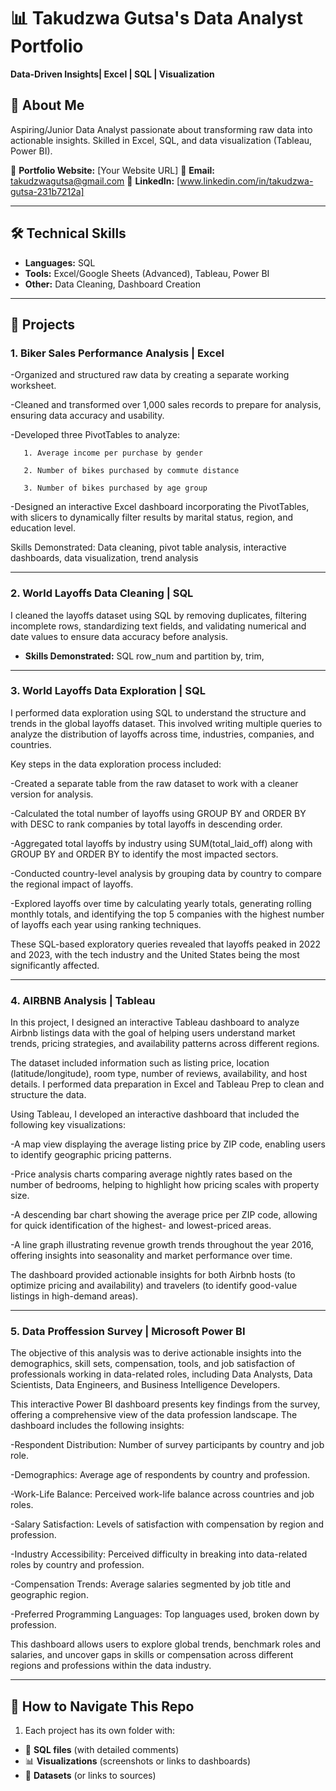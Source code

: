 # 📊 Takudzwa Gutsa's Data Analyst Portfolio

**Data-Driven Insights| Excel | SQL | Visualization**


## 👋 About Me
Aspiring/Junior Data Analyst passionate about transforming raw data into actionable insights. Skilled in Excel, SQL, and data visualization (Tableau, Power BI). 

🔗 **Portfolio Website:** [Your Website URL]
📧 **Email:** takudzwagutsa@gmail.com
💼 **LinkedIn:** [www.linkedin.com/in/takudzwa-gutsa-231b7212a]

---

## 🛠️ Technical Skills
- **Languages:** SQL
- **Tools:** Excel/Google Sheets (Advanced), Tableau, Power BI
- **Other:** Data Cleaning, Dashboard Creation

---

## 📂 Projects

### 1. Biker Sales Performance Analysis | Excel

-Organized and structured raw data by creating a separate working worksheet.

-Cleaned and transformed over 1,000 sales records to prepare for analysis, ensuring data accuracy and usability.

-Developed three PivotTables to analyze:

       1. Average income per purchase by gender
   
       2. Number of bikes purchased by commute distance
   
       3. Number of bikes purchased by age group
   
-Designed an interactive Excel dashboard incorporating the PivotTables, with slicers to dynamically filter results by marital status, region, and education level.

Skills Demonstrated: Data cleaning, pivot table analysis, interactive dashboards, data visualization, trend analysis


---

### 2. World Layoffs Data Cleaning | SQL

I cleaned the layoffs dataset using SQL by removing duplicates, filtering incomplete rows, standardizing text fields, and validating numerical and date values to ensure data accuracy before analysis.
- **Skills Demonstrated:** SQL row_num and partition by, trim, 

---

### 3. World Layoffs Data Exploration | SQL

I performed data exploration using SQL to understand the structure and trends in the global layoffs dataset. This involved writing multiple queries to analyze the distribution of layoffs across time, industries, companies, and countries.

Key steps in the data exploration process included:

-Created a separate table from the raw dataset to work with a cleaner version for analysis.

-Calculated the total number of layoffs using GROUP BY and ORDER BY with DESC to rank companies by total layoffs in descending order.

-Aggregated total layoffs by industry using SUM(total_laid_off) along with GROUP BY and ORDER BY to identify the most impacted sectors.

-Conducted country-level analysis by grouping data by country to compare the regional impact of layoffs.

-Explored layoffs over time by calculating yearly totals, generating rolling monthly totals, and identifying the top 5 companies with the highest number of layoffs each year using ranking techniques.

These SQL-based exploratory queries revealed that layoffs peaked in 2022 and 2023, with the tech industry and the United States being the most significantly affected.

---

### 4. AIRBNB Analysis | Tableau

In this project, I designed an interactive Tableau dashboard to analyze Airbnb listings data with the goal of helping users understand market trends, pricing strategies, and availability patterns across different regions.

The dataset included information such as listing price, location (latitude/longitude), room type, number of reviews, availability, and host details. I performed data preparation in Excel and Tableau Prep to clean and structure the data.

Using Tableau, I developed an interactive dashboard that included the following key visualizations:

-A map view displaying the average listing price by ZIP code, enabling users to identify geographic pricing patterns.

-Price analysis charts comparing average nightly rates based on the number of bedrooms, helping to highlight how pricing scales with property size.

-A descending bar chart showing the average price per ZIP code, allowing for quick identification of the highest- and lowest-priced areas.

-A line graph illustrating revenue growth trends throughout the year 2016, offering insights into seasonality and market performance over time.

The dashboard provided actionable insights for both Airbnb hosts (to optimize pricing and availability) and travelers (to identify good-value listings in high-demand areas).

---

### 5. Data Proffession Survey | Microsoft Power BI

The objective of this analysis was to derive actionable insights into the demographics, skill sets, compensation, tools, and job satisfaction of professionals working in data-related roles, including Data Analysts, Data Scientists, Data Engineers, and Business Intelligence Developers.

This interactive Power BI dashboard presents key findings from the survey, offering a comprehensive view of the data profession landscape. The dashboard includes the following insights:

-Respondent Distribution: Number of survey participants by country and job role.

-Demographics: Average age of respondents by country and profession.

-Work-Life Balance: Perceived work-life balance across countries and job roles.

-Salary Satisfaction: Levels of satisfaction with compensation by region and profession.

-Industry Accessibility: Perceived difficulty in breaking into data-related roles by country and profession.

-Compensation Trends: Average salaries segmented by job title and geographic region.

-Preferred Programming Languages: Top languages used, broken down by profession.

This dashboard allows users to explore global trends, benchmark roles and salaries, and uncover gaps in skills or compensation across different regions and professions within the data industry.

---

## 📝 How to Navigate This Repo
1. Each project has its own folder with:
- 📄 **SQL files** (with detailed comments)
- 📊 **Visualizations** (screenshots or links to dashboards)
- 📂 **Datasets** (or links to sources)



